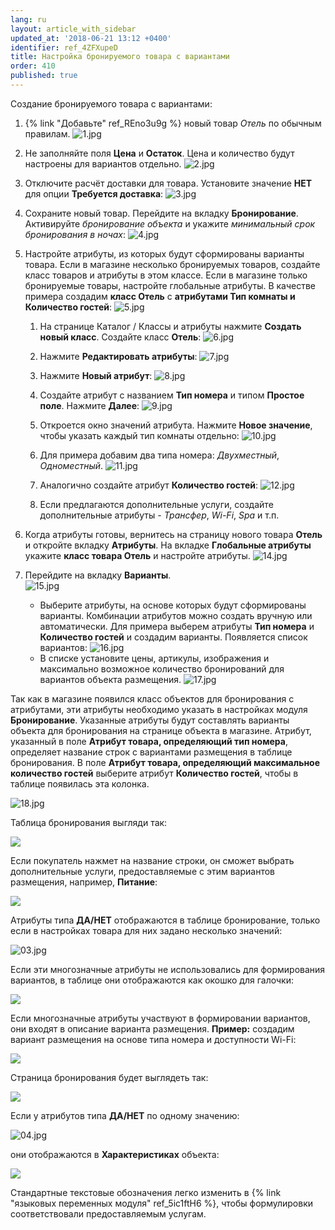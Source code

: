 ```yaml
---
lang: ru
layout: article_with_sidebar
updated_at: '2018-06-21 13:12 +0400'
identifier: ref_4ZFXupeD
title: Настройка бронируемого товара с вариантами
order: 410
published: true
---
```

Создание бронируемого товара с вариантами:

1.  {% link "Добавьте" ref_REno3u9g %} новый товар _Отель_ по обычным правилам. 
    ![1.jpg]({{site.baseurl}}/attachments/ref_4ZFXupeD/1.jpg)
2.  Не заполняйте поля **Цена** и **Остаток**. Цена и количество будут настроены для вариантов отдельно. 
    ![2.jpg]({{site.baseurl}}/attachments/ref_4ZFXupeD/2.jpg)
3.  Отключите расчёт доставки для товара. Установите значение **НЕТ** для опции **Требуется доставка**:
    ![3.jpg]({{site.baseurl}}/attachments/ref_4ZFXupeD/3.jpg)
4.  Сохраните новый товар. Перейдите на вкладку **Бронирование**. Активируйте _бронирование объекта_ и укажите _минимальный срок бронирования в ночах_:
    ![4.jpg]({{site.baseurl}}/attachments/ref_4ZFXupeD/4.jpg)

5.  Настройте атрибуты, из которых будут сформированы варианты товара. Если в магазине несколько бронируемых товаров, создайте класс товаров и атрибуты в этом классе. Если в магазине только бронируемые товары, настройте глобальные атрибуты. В качестве примера создадим **класс Отель** с **атрибутами Тип комнаты и Количество гостей**:
    ![5.jpg]({{site.baseurl}}/attachments/ref_4ZFXupeD/5.jpg)
      
    1.  На странице Каталог / Классы и атрибуты нажмите **Создать новый класс**. Создайте класс **Отель**:
        ![6.jpg]({{site.baseurl}}/attachments/ref_4ZFXupeD/6.jpg)

    2.  Нажмите **Редактировать атрибуты**:
        ![7.jpg]({{site.baseurl}}/attachments/ref_4ZFXupeD/7.jpg)

    3.  Нажмите **Новый атрибут**:
        ![8.jpg]({{site.baseurl}}/attachments/ref_4ZFXupeD/8.jpg)

    4.  Создайте атрибут с названием **Тип номера** и типом **Простое поле**. Нажмите **Далее**:
        ![9.jpg]({{site.baseurl}}/attachments/ref_4ZFXupeD/9.jpg)

    5.  Откроется окно значений атрибута. Нажмите **Новое значение**, чтобы указать каждый тип комнаты отдельно:
        ![10.jpg]({{site.baseurl}}/attachments/ref_4ZFXupeD/10.jpg)

    6.  Для примера добавим два типа номера: _Двухместный_, _Одноместный_.
        ![11.jpg]({{site.baseurl}}/attachments/ref_4ZFXupeD/11.jpg)

    7.  Аналогично создайте атрибут **Количество гостей**:
        ![12.jpg]({{site.baseurl}}/attachments/ref_4ZFXupeD/12.jpg)

    8.  Если предлагаются дополнительные услуги, создайте дополнительные атрибуты - _Трансфер_, _Wi-Fi_, _Spa_ и т.п.
        
6.  Когда атрибуты готовы, вернитесь на страницу нового товара **Отель** и откройте вкладку **Атрибуты**. На вкладке **Глобальные атрибуты** укажите **класс товара Отель** и настройте атрибуты.
   ![14.jpg]({{site.baseurl}}/attachments/ref_4ZFXupeD/14.jpg)

7.  Перейдите на вкладку **Варианты**.  
![15.jpg]({{site.baseurl}}/attachments/ref_4ZFXupeD/15.jpg)
    - Выберите атрибуты, на основе которых будут сформированы варианты. Комбинации атрибутов можно создать вручную или автоматически. Для примера выберем атрибуты **Тип номера** и **Количество гостей** и создадим варианты. Появляется список вариантов:
     ![16.jpg]({{site.baseurl}}/attachments/ref_4ZFXupeD/16.jpg)
    - В списке установите цены, артикулы, изображения и максимально возможное количество бронирований для вариантов объекта размещения.
       ![17.jpg]({{site.baseurl}}/attachments/ref_4ZFXupeD/17.jpg)

Так как в магазине появился класс объектов для бронирования с атрибутами, эти атрибуты необходимо указать в настройках модуля **Бронирование**. Указанные атрибуты будут составлять варианты объекта для бронирования на странице объекта в магазине. Атрибут, указанный в поле **Атрибут товара, определяющий тип номера**, определяет название строк с вариантами размещения в таблице бронирования. В поле **Атрибут товара, определяющий максимальное количество гостей** выберите атрибут **Количество гостей**, чтобы в таблице появилась эта колонка.

![18.jpg]({{site.baseurl}}/attachments/ref_4ZFXupeD/18.jpg)


Таблица бронирования выгляди так:

  ![]({{site.baseurl}}/attachments/8750040/8718818.png)

Если покупатель нажмет на название строки, он сможет выбрать дополнительные услуги, предоставляемые с этим вариантов размещения, например, **Питание**:

![]({{site.baseurl}}/attachments/8750040/8718820.png)

Атрибуты типа **ДА/НЕТ** отображаются в таблице бронирование, только если в настройках товара для них задано несколько значений:

![03.jpg]({{site.baseurl}}/attachments/ref_4ZFXupeD/03.jpg)

Если эти многозначные атрибуты не использовались для формирования вариантов, в таблице они отображаются как окошко для галочки:

![]({{site.baseurl}}/attachments/8750040/8718822.png)

Если многозначные атрибуты участвуют в формировании вариантов, они входят в описание варианта размещения. **Пример:** создадим вариант размещения на основе типа номера и доступности Wi-Fi:

![]({{site.baseurl}}/attachments/8750040/8718823.png)

Страница бронирования будет выглядеть так:

![]({{site.baseurl}}/attachments/8750040/8718824.png)

Если у атрибутов типа **ДА/НЕТ** по одному значению:

![04.jpg]({{site.baseurl}}/attachments/ref_4ZFXupeD/04.jpg)

они отображаются в **Характеристиках** объекта:

![]({{site.baseurl}}/attachments/8750040/8718827.png)

Стандартные текстовые обозначения легко изменить в {% link "языковых переменных модуля" ref_5ic1ftH6 %}, чтобы формулировки соответствовали предоставляемым услугам.
